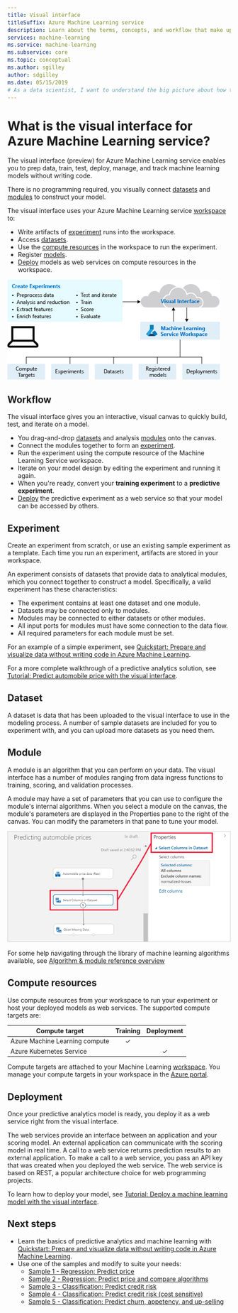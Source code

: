 ```yaml
---
title: Visual interface
titleSuffix: Azure Machine Learning service
description: Learn about the terms, concepts, and workflow that make up the visual interface (preview) for Azure Machine Learning service.
services: machine-learning
ms.service: machine-learning
ms.subservice: core
ms.topic: conceptual
ms.author: sgilley
author: sdgilley
ms.date: 05/15/2019
# As a data scientist, I want to understand the big picture about how the visual interface for Azure Machine Learning service works.
---
```


# What is the visual interface for Azure Machine Learning service? 

The visual interface (preview) for Azure Machine Learning service enables you to prep data, train, test, deploy, manage, and track machine learning models without writing code.

There is no programming required, you visually connect [datasets](#dataset) and [modules](#module) to construct your model.

The visual interface uses your Azure Machine Learning service [workspace](concept-workspace.md) to:

+ Write artifacts of [experiment](#experiment) runs into the workspace.
+ Access [datasets](#dataset).
+ Use the [compute resources](#compute-target) in the workspace to run the experiment. 
+ Register [models](concept-azure-machine-learning-architecture.md#model).
+ [Deploy](#deployment) models as web services on compute resources in the workspace.

[![Overview of the visual interface](media/ui-concept-visual-interface/overview.png)](media/ui-concept-visual-interface/overview.svg#lightbox)

## Workflow

The visual interface gives you an interactive, visual canvas to quickly build, test, and iterate on a model. 

+ You drag-and-drop [datasets](#dataset) and analysis [modules](#module) onto the canvas.
+ Connect the modules together to form an [experiment](#experiment).
+ Run the experiment using the compute resource of the Machine Learning Service workspace.
+ Iterate on your model design by editing the experiment and running it again.
+ When you're ready, convert your **training experiment** to a **predictive experiment**.
+ [Deploy](#deployment) the predictive experiment as a web service so that your model can be accessed by others.

## Experiment

Create an experiment from scratch, or use an existing sample experiment as a template.  Each time you run an experiment, artifacts are stored in your workspace.

An experiment consists of datasets that provide data to analytical modules, which you connect together to construct a model. Specifically, a valid experiment has these characteristics:

* The experiment contains at least one dataset and one module.
* Datasets may be connected only to modules.
* Modules may be connected to either datasets or other modules.
* All input ports for modules must have some connection to the data flow.
* All required parameters for each module must be set.

For an example of a simple experiment, see [Quickstart: Prepare and visualize data without writing code in Azure Machine Learning](ui-quickstart-run-experiment.md).

For a more complete walkthrough of a predictive analytics solution, see [Tutorial: Predict automobile price with the visual interface](ui-tutorial-automobile-price-train-score.md).

## Dataset

A dataset is data that has been uploaded to the visual interface to use in the modeling process. A number of sample datasets are included for you to experiment with, and you can upload more datasets as you need them.

## Module

A module is an algorithm that you can perform on your data. The visual interface has a number of modules ranging from data ingress functions to training, scoring, and validation processes.

A module may have a set of parameters that you can use to configure the module's internal algorithms. When you select a module on the canvas, the module's parameters are displayed in the Properties pane to the right of the canvas. You can modify the parameters in that pane to tune your model.

![Module properties](media/ui-concept-visual-interface/properties.png)

For some help navigating through the library of machine learning algorithms available, see [Algorithm & module reference overview](../algorithm-module-reference/module-reference.md)

## Compute resources

Use compute resources from your workspace to run your experiment or host your deployed models as web services. The supported compute targets are:


| Compute target | Training | Deployment |
| ---- |:----:|:----:|
| Azure Machine Learning compute | ✓ | |
| Azure Kubernetes Service | | ✓ |

Compute targets are attached to your Machine Learning [workspace](concept-workspace.md). You manage your compute targets in your workspace in the [Azure portal](https://portal.azure.com).

## Deployment

Once your predictive analytics model is ready, you deploy it as a web service right from the visual interface.

The web services provide an interface between an application and your scoring model. An external application can communicate with the scoring model in real time. A call to a web service returns prediction results to an external application. To make a call to a web service, you pass an API key that was created when you deployed the web service. The web service is based on REST, a popular architecture choice for web programming projects.

To learn how to deploy your model, see [Tutorial: Deploy a machine learning model with the visual interface](ui-tutorial-automobile-price-deploy.md).

## Next steps

* Learn the basics of predictive analytics and machine learning with [Quickstart: Prepare and visualize data without writing code in Azure Machine Learning](ui-quickstart-run-experiment.md).
* Use one of the samples and modify to suite your needs:
    * [Sample 1 - Regression: Predict price](ui-sample-regression-predict-automobile-price-basic.md)
    * [Sample 2 - Regression: Predict price and compare algorithms](ui-sample-regression-predict-automobile-price-compare-algorithms.md)
    * [Sample 3 - Classification: Predict credit risk](ui-sample-classification-predict-credit-risk-basic.md)
    * [Sample 4 - Classification: Predict credit risk (cost sensitive)](ui-sample-classification-predict-credit-risk-cost-sensitive.md)
    * [Sample 5 - Classification: Predict churn, appetency, and up-selling](ui-sample-classification-predict-churn.md)
